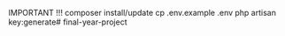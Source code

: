 IMPORTANT !!!
composer install/update
cp .env.example .env
php artisan key:generate#   f i n a l - y e a r - p r o j e c t  
 